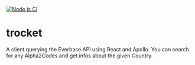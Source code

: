 [![Node.js CI](https://github.com/wgnrd/trocket/actions/workflows/node.js.yml/badge.svg)](https://github.com/wgnrd/trocket/actions/workflows/node.js.yml)
# trocket

A client querying the Everbase API using React and Apollo. You can search for any Alpha2Codes and get infos about the given Country.
